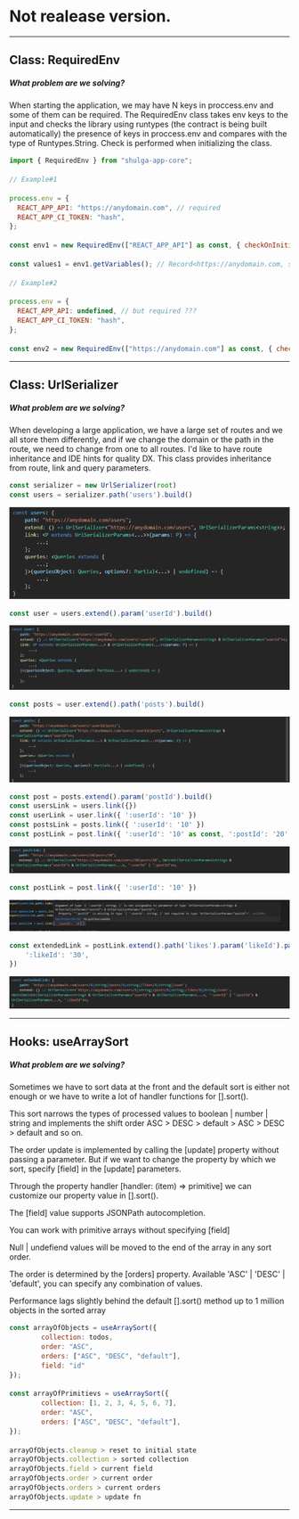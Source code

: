 # Not realease version.

---

## Class: RequiredEnv

##### What problem are we solving?

When starting the application, we may have N keys in proccess.env and some of them can be required. The RequiredEnv class takes env keys to the input and checks the library using runtypes (the contract is being built automatically) the presence of keys in proccess.env and compares with the type of Runtypes.String. Check is performed when initializing the class.

```javascript
import { RequiredEnv } from "shulga-app-core";

// Example#1

process.env = {
  REACT_APP_API: "https://anydomain.com", // required
  REACT_APP_CI_TOKEN: "hash",
};

const env1 = new RequiredEnv(["REACT_APP_API"] as const, { checkOnInitializeClass: true }); // it's ok, no error

const values1 = env1.getVariables(); // Record<https://anydomain.com, string | undefined>

// Example#2

process.env = {
  REACT_APP_API: undefined, // but required ???
  REACT_APP_CI_TOKEN: "hash",
};

const env2 = new RequiredEnv(["https://anydomain.com"] as const, { checkOnInitializeClass: true }); // oops, throw exception
```

---

## Class: UrlSerializer

##### What problem are we solving?

When developing a large application, we have a large set of routes and we all store them differently, and if we change the domain or the path in the route, we need to change from one to all routes. I'd like to have route inheritance and IDE hints for quality DX. This class provides inheritance from route, link and query parameters.

```javascript
const serializer = new UrlSerializer(root)
const users = serializer.path('users').build()
```

![Users](https://github.com/wag1twat/app-core/blob/main/assets/users.png)

```javascript
const user = users.extend().param('userId').build()
```

![User](https://github.com/wag1twat/app-core/blob/main/assets/user.png)

```javascript
const posts = user.extend().path('posts').build()
```

![Posts](https://github.com/wag1twat/app-core/blob/main/assets/posts.png)

```javascript
const post = posts.extend().param('postId').build()
const usersLink = users.link({})
const userLink = user.link({ ':userId': '10' })
const postsLink = posts.link({ ':userId': '10' })
const postLink = post.link({ ':userId': '10' as const, ':postId': '20' as const })
```

![Postlink](https://github.com/wag1twat/app-core/blob/main/assets/postLinkConst.png)

```javascript
const postLink = post.link({ ':userId': '10' })
```

![Postlink](https://github.com/wag1twat/app-core/blob/main/assets/postLinkError.png)

```javascript
const extendedLink = postLink.extend().path('likes').param('likeId').path('user').build().link({
    ':likeId': '30',
})
```

![Extended](https://github.com/wag1twat/app-core/blob/main/assets/extendedLink.png)

---

## Hooks: useArraySort

##### What problem are we solving?

Sometimes we have to sort data at the front and the default sort is either not enough or we have to write a lot of handler functions for [].sort().

This sort narrows the types of processed values to boolean | number | string and implements the shift order ASC > DESC > default > ASC > DESC > default and so on.

The order update is implemented by calling the [update] property without passing a parameter. But if we want to change the property by which we sort, specify [field] in the [update] parameters.

Through the property handler [handler: (item) => primitive] we can customize our property value in [].sort().

The [field] value supports JSONPath autocompletion.

You can work with primitive arrays without specifying [field]

Null | undefiend values will be moved to the end of the array in any sort order.

The order is determined by the [orders] property. Available 'ASC' | 'DESC' | 'default', you can specify any combination of values.

Performance lags slightly behind the default [].sort() method up to 1 million objects in the sorted array

```javascript
const arrayOfObjects = useArraySort({
        collection: todos,
        order: "ASC",
        orders: ["ASC", "DESC", "default"],
        field: "id"
});

const arrayOfPrimitievs = useArraySort({
        collection: [1, 2, 3, 4, 5, 6, 7],
        order: "ASC",
        orders: ["ASC", "DESC", "default"],
});

arrayOfObjects.cleanup > reset to initial state
arrayOfObjects.collection > sorted collection
arrayOfObjects.field > current field
arrayOfObjects.order > current order
arrayOfObjects.orders > current orders
arrayOfObjects.update > update fn

```

---
